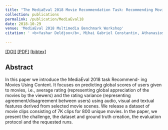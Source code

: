 ```yaml
---
title: "The MediaEval 2018 Movie Recommendation Task: Recommending Movies Using Content"
collection: publications
permalink: /publication/MediaEval18
date: 2018-10-29
venue: 'MediaEval 2018 Multimedia Benchmark Workshop'
citation: ' <b>Yashar Deldjoo</b>, Mihai Gabriel Constantin, Athanasios Dritsas, Bogdan Ionescu, Markus Schedl <i>MediaEval 2018 Workshop</i> <b>(MediaEval 2018)</b>.'

---
```


[[DOI]]() [[PDF]](/files/MediaEval2018.pdf)  [[bibtex]](https://github.com/yasdel/yasdel.github.io/tree/master/_publications/MediaEval18.bib)


## Abstract
In this paper we introduce the MediaEval 2018 task Recommend- ing Movies Using Content. It focuses on predicting global scores of users given to movies, i.e., average rating (representing global appreciation of the movies by the viewers) and the rating variance (representing agreement/disagreement between users) using audio, visual and textual features derived from selected movie scenes. We release a dataset of movie clips consisting of 7K clips for 800 unique movies. In the paper, we present the challenge, the dataset and ground truth creation, the evaluation protocol and the requested runs.
